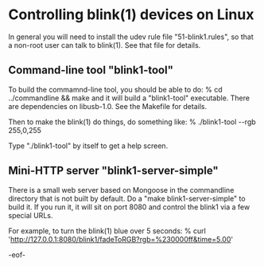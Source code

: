
Controlling blink(1) devices on Linux
=====================================

In general you will need to install the udev rule file "51-blink1.rules",
so that a non-root user can talk to blink(1).  See that file for details.

Command-line tool "blink1-tool"
-------------------------------
To build the commamnd-line tool, you should be able to do:
  % cd ../commandline && make
and it will build a "blink1-tool" executable. 
There are dependencies on libusb-1.0.  See the Makefile for details.

Then to make the blink(1) do things, do something like:
  % ./blink1-tool --rgb 255,0,255

Type "./blink1-tool" by itself to get a help screen.


Mini-HTTP server "blink1-server-simple"
---------------------------------------
There is a small web server based on Mongoose in the commandline directory
that is not built by default.  Do a "make blink1-server-simple" to build it.
If you run it, it will sit on port 8080 and control the blink1 via a few
special URLs.  

For example, to turn the blink(1) blue over 5 seconds:
  % curl 'http://127.0.0.1:8080/blink1/fadeToRGB?rgb=%230000ff&time=5.00'




-eof-
